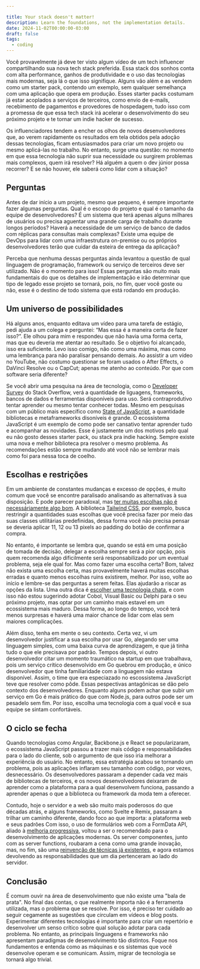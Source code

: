```yaml
---

title: Your stack doesn't matter!
description: Learn the foundations, not the implementation details.
date: 2024-11-02T00:00:00-03:00
draft: false
tags:
  - coding
---
```


Você provavelmente já deve ter visto algum vídeo de um tech influencer compartilhando sua nova tech stack preferida. Essa stack dos sonhos conta com alta performance, ganhos de produtividade e o uso das tecnologias mais modernas, seja lá o que isso signifique. Alguns vão além e as vendem como um starter pack, contendo um exemplo, sem qualquer semelhança com uma aplicação que opera em produção. Esses starter packs costumam já estar acoplados a serviços de terceiros, como envio de e-mails, recebimento de pagamentos e provedores de hospedagem, tudo isso com a promessa de que essa tech stack irá acelerar o desenvolvimento do seu próximo projeto e te tornar um indie hacker de sucesso.

Os influenciadores tendem a encher os olhos de novos desenvolvedores que, ao verem rapidamente os resultados em tela obtidos pela adoção dessas tecnologias, ficam entusiasmados para criar um novo projeto ou mesmo aplicá-las no trabalho. No entanto, surge uma questão: no momento em que essa tecnologia não suprir sua necessidade ou surgirem problemas mais complexos, quem irá resolver? Há alguém a quem o dev júnior possa recorrer? E se não houver, ele saberá como lidar com a situação?

## Perguntas

Antes de dar início a um projeto, mesmo que pequeno, é sempre importante fazer algumas perguntas. Qual é o escopo do projeto e qual é o tamanho da equipe de desenvolvedores? É um sistema que terá apenas alguns milhares de usuários ou precisa aguentar uma grande carga de trabalho durante longos períodos? Haverá a necessidade de um serviço de banco de dados com réplicas para consultas mais complexas? Existe uma equipe de DevOps para lidar com uma infraestrutura on-premise ou os próprios desenvolvedores terão que cuidar da esteira de entrega da aplicação?

Perceba que nenhuma dessas perguntas ainda levantou a questão de qual linguagem de programação, framework ou serviço de terceiros deve ser utilizado. Não é o momento para isso! Essas perguntas são muito mais fundamentais do que os detalhes de implementação e irão determinar que tipo de legado esse projeto se tornará, pois, no fim, quer você goste ou não, esse é o destino de todo sistema que está rodando em produção.

## Um universo de possibilidades

Há alguns anos, enquanto editava um vídeo para uma tarefa de estágio, pedi ajuda a um colega e perguntei: “Mas essa é a maneira certa de fazer isso?”. Ele olhou para mim e respondeu que não havia uma forma certa, mas que eu deveria me atentar ao resultado. Se o objetivo foi alcançado, isso era suficiente. Levo isso comigo, não como uma máxima, mas como uma lembrança para não paralisar pensando demais. Ao assistir a um vídeo no YouTube, não costumo questionar se foram usados o After Effects, o DaVinci Resolve ou o CapCut; apenas me atenho ao conteúdo. Por que com software seria diferente?

Se você abrir uma pesquisa na área de tecnologia, como o [Developer Survey](https://survey.stackoverflow.co/ 'Site com resultados de todas as pesquisas realizadas até o momento') do Stack Overflow, verá a quantidade de liguagens, frameworks, bancos de dados e ferramentas disponíveis para uso. Será contraprodutivo tentar aprender ou mesmo tentar conhecer todas. Mesmo em pesquisas com um público mais específico como [State of JavaScript](https://stateofjs.com/en-US 'Site do State of Javascript'), a quantidade bibliotecas e metaframeworks disoníveis é grande. O ecossistema JavaScript é um exemplo de como pode ser cansativo tentar aprender tudo e acompanhar as novidades. Esse é justamente um dos motivos pelo qual eu não gosto desses starter pack, ou stack pra indie hacking. Sempre existe uma nova e melhor biblioteca pra resolver o mesmo problema. As recomendações estão sempre mudando até você não se lembrar mais como foi para nessa toca de coelho.

## Escolhas e restrições

Em um ambiente de constantes mudanças e excesso de opções, é muito comum que você se encontre paralisado analisando as alternativas à sua disposição. E pode parecer paradoxal, mas [ter muitas escolhas não é necessáriamente algo bom](https://www.youtube.com/watch?v=VO6XEQIsCoM 'Barry Schwartz sobre o paradoxo da escolha'). A biblioteca [Tailwind CSS](https://tailwindcss.com/ 'Site do Tailwind CSS'), por exemplo, busca restringir a quantidades suas escolhas que você precisa fazer por meio das suas classes utilitárias predefinidas, dessa forma você não precisa pensar se deveria aplicar 11, 12 ou 13 pixels ao padding do botão de confirmar a compra.

No entanto, é importante se lembra que, quando se está em uma posição de tomada de decisão, delegar a escolha sempre será a pior opção, pois quem recomenda algo dificilmente será responsabilizado por um eventual problema, seja ele qual for. Mas como fazer uma escolha certa? Bom, talvez não exista uma escolha certa, mas provavelmente haverá muitas escolhas erradas e quanto menos escolhas ruins existirem, melhor. Por isso, volte ao início e lembre-se das perguntas a serem feitas. Elas ajudarão a riscar as opções da lista. Uma outra dica é [escolher uma tecnologia chata](https://boringtechnology.club/ 'https://boringtechnology.club/'), e com isso não estou sugerindo adotar Cobol, Visual Basic ou Delphi para o seu próximo projeto, mas optar por um caminho mais estavel em um ecossistema mais maduro. Dessa forma, ao longo do tempo, você terá menos surpresas e haverá uma maior chance de lidar com elas sem maiores complicações.

Além disso, tenha em mente o seu contexto. Certa vez, vi um desenvolvedor justificar a sua escolha por usar Go, alegando ser uma linguagem simples, com uma baixa curva de aprendizagem, e que já tinha tudo o que ele precisava por padrão. Tempos depois, vi outro desenvolvedor citar um momento traumático na startup em que trabalhava, pois um serviço crítico desenvolvido em Go quebrou em produção, e único desenvolvedor que tinha familiaridade com a linguagem não estava disponível. Assim, o time que era especiazado no escossistema JavaScript teve que resolver como pôde. Essas pespectivas antagônicas se dão pelo contexto dos desenvolvedores. Enquanto alguns podem achar que subir um serviço em Go é mais prático do que com Node.js, para outros pode ser um pesadelo sem fim. Por isso, escolha uma tecnologia com a qual você e sua equipe se sintam confortáveis.

## O ciclo se fecha

Quando tecnologias como Angular, Backbone.js e React se popularizaram, o ecossistema JavaScript passou a trazer mais código e responsabilidades para o lado do cliente, sob o argumento de que isso iria melhorar a experiência do usuário. No entanto, essa estratégia acabou se tornando um problema, pois as aplicações inflaram seu tamanho com código, por vezes, desnecessário. Os desenvolvedores passaram a depender cada vez mais de bibliotecas de terceiros, e os novos desenvolvedores deixaram de aprender como a plataforma para a qual desenvolvem funciona, passando a aprender apenas o que a biblioteca ou framework da moda tem a oferecer.

Contudo, hoje o servidor e a web são muito mais poderosos do que décadas atrás, e alguns frameworks, como Svelte e Remix, passaram a trilhar um caminho diferente, dando foco ao que importa: a plataforma web e seus padrões Com isso, o uso de formulários web com a FormData API, aliado à [melhoria progressiva](https://developer.mozilla.org/en-US/docs/Glossary/Progressive_Enhancement 'Documentação da MDN sobre melhoria progressiva'), voltou a ser o recomendado para o desenvolvimento de aplicações modernas. Os server componentes, junto com as server functions, roubaram a cena como uma grande inovação, mas, no fim, são uma [reinvenção de técnicas já existentes](https://youtu.be/uXCipjbcQfM?t=1641&si=SKrNflKHr4R-KR3B, 'Rich Harris sobre nos arrependermos de reinventar o RPC'), e agora estamos devolvendo as responsabilidades que um dia pertenceram ao lado do servidor.

## Conclusão

É comum ouvir na área de desenvolvimento que não existe uma "bala de prata". No final das contas, o que realmente importa não é a ferramenta utilizada, mas o problema que se resolve. Por isso, é preciso ter cuidado ao seguir cegamente as sugestões que circulam em vídeos e blog posts. Experimentar diferentes tecnologias é importante para criar um repertório e desenvolver um senso crítico sobre qual solução adotar para cada problema. No entanto, as principais linguagens e frameworks não apresentam paradigmas de desenvolvimento tão distintos. Foque nos fundamentos e entenda como as máquinas e os sistemas que você desenvolve operam e se comunicam. Assim, migrar de tecnologia se tornará algo trivial.
